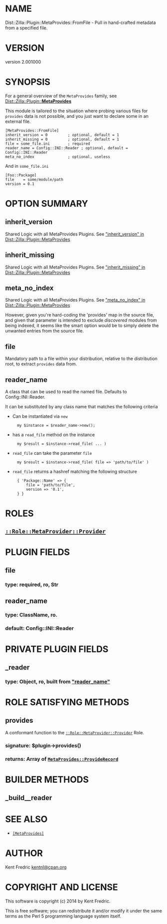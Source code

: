 # NAME

Dist::Zilla::Plugin::MetaProvides::FromFile - Pull in hand-crafted metadata from a specified file.

# VERSION

version 2.001000

# SYNOPSIS

For a general overview of the `MetaProvides` family, see
[Dist::Zilla::Plugin::**MetaProvides**](https://metacpan.org/pod/Dist::Zilla::Plugin::MetaProvides)

This module is tailored to the situation where probing various files for `provides` data is not possible, and you just want to
declare some in an external file.

    [MetaProvides::FromFile]
    inherit_version = 0         ; optional, default = 1
    inherit_missing = 0         ; optional, default = 1
    file = some_file.ini        ; required
    reader_name = Config::INI::Reader ; optional, default = Config::INI::Reader
    meta_no_index               ; optional, useless

And in `some_file.ini`

    [Foo::Package]
    file    = some/module/path
    version = 0.1

# OPTION SUMMARY

## inherit\_version

Shared Logic with all MetaProvides Plugins. See ["inherit\_version" in Dist::Zilla::Plugin::MetaProvides](https://metacpan.org/pod/Dist::Zilla::Plugin::MetaProvides#inherit_version)

## inherit\_missing

Shared Logic with all MetaProvides Plugins. See ["inherit\_missing" in Dist::Zilla::Plugin::MetaProvides](https://metacpan.org/pod/Dist::Zilla::Plugin::MetaProvides#inherit_missing)

## meta\_no\_index

Shared Logic with all MetaProvides Plugins. See ["meta\_no\_index" in Dist::Zilla::Plugin::MetaProvides](https://metacpan.org/pod/Dist::Zilla::Plugin::MetaProvides#meta_no_index)

However, given you're hard-coding the 'provides' map in the source file, and given that parameter
is intended to exclude _discovered_ modules from being indexed, it seems like the smart option would
be to simply delete the unwanted entries from the source file.

## file

Mandatory path to a file within your distribution, relative to the distribution root, to extract `provides` data from.

## reader\_name

A class that can be used to read the named file. Defaults to Config::INI::Reader.

It can be substituted by any class name that matches the following criteria

- Can be instantiated via `new`

        my $instance = $reader_name->new();

- has a `read_file` method on the instance

        my $result = $instance->read_file( ... )

- `read_file` can take the parameter `file`

        my $result = $instance->read_file( file => 'path/to/file' )

- `read_file` returns a hashref matching the following structure

        { 'Package::Name' => {
            file = 'path/to/file',
            version => '0.1',
        } }

# ROLES

## [`::Role::MetaProvider::Provider`](https://metacpan.org/pod/Dist::Zilla::Role::MetaProvider::Provider)

# PLUGIN FIELDS

## file

### type: required, ro, Str

## reader\_name

### type: ClassName, ro.

### default: Config::INI::Reader

# PRIVATE PLUGIN FIELDS

## \_reader

### type: Object, ro, built from ["reader\_name"](#reader_name)

# ROLE SATISFYING METHODS

## provides

A conformant function to the [`::Role::MetaProvider::Provider`](https://metacpan.org/pod/Dist::Zila::Role::MetaProvider::Provider) Role.

### signature: $plugin->provides()

### returns: Array of [`MetaProvides::ProvideRecord`](https://metacpan.org/pod/Dist::Zilla::MetaProvides::ProvideRecord)

# BUILDER METHODS

## \_build\_\_reader

# SEE ALSO

- [`[MetaProvides]`](https://metacpan.org/pod/Dist::Zilla::Plugin::MetaProvides)

# AUTHOR

Kent Fredric <kentnl@cpan.org>

# COPYRIGHT AND LICENSE

This software is copyright (c) 2014 by Kent Fredric.

This is free software; you can redistribute it and/or modify it under
the same terms as the Perl 5 programming language system itself.
